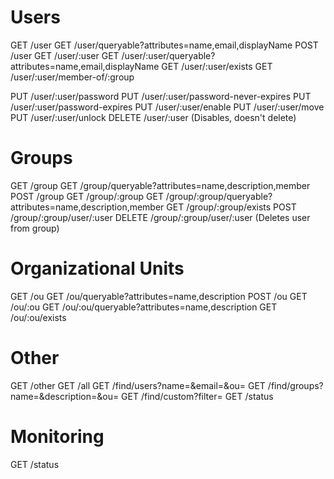 # Users

GET /user
GET /user/queryable?attributes=name,email,displayName
POST /user
GET /user/:user
GET /user/:user/queryable?attributes=name,email,displayName
GET /user/:user/exists
GET /user/:user/member-of/:group

PUT /user/:user/password
PUT /user/:user/password-never-expires
PUT /user/:user/password-expires
PUT /user/:user/enable
PUT /user/:user/move
PUT /user/:user/unlock
DELETE /user/:user (Disables, doesn't delete)

# Groups

GET /group
GET /group/queryable?attributes=name,description,member
POST /group
GET /group/:group
GET /group/:group/queryable?attributes=name,description,member
GET /group/:group/exists
POST /group/:group/user/:user
DELETE /group/:group/user/:user (Deletes user from group)

# Organizational Units

GET /ou
GET /ou/queryable?attributes=name,description
POST /ou
GET /ou/:ou
GET /ou/:ou/queryable?attributes=name,description
GET /ou/:ou/exists

# Other

GET /other
GET /all
GET /find/users?name=&email=&ou=
GET /find/groups?name=&description=&ou=
GET /find/custom?filter=
GET /status

# Monitoring
GET /status
